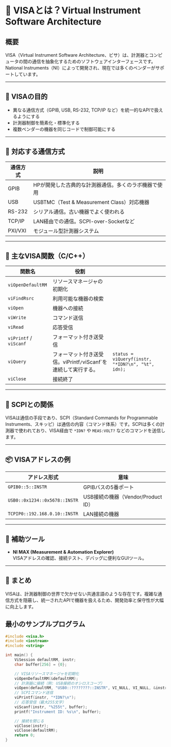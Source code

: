 # 🧪 VISAとは？Virtual Instrument Software Architecture

## 概要

VISA（Virtual Instrument Software Architecture、ビサ）は、計測器とコンピュータの間の通信を抽象化するためのソフトウェアインターフェースです。National Instruments（NI）によって開発され、現在では多くのベンダーがサポートしています。

---

## 🎯 VISAの目的

- 異なる通信方式（GPIB, USB, RS-232, TCP/IP など）を統一的なAPIで扱えるようにする
- 計測器制御を簡素化・標準化する
- 複数ベンダーの機器を同じコードで制御可能にする

---

## 🔌 対応する通信方式

| 通信方式 | 説明 |
|----------|------|
| GPIB     | HPが開発した古典的な計測器通信。多くのラボ機器で使用 |
| USB      | USBTMC（Test & Measurement Class）対応機器 |
| RS-232   | シリアル通信。古い機器でよく使われる |
| TCP/IP   | LAN経由での通信。SCPI-over-Socketなど |
| PXI/VXI  | モジュール型計測器システム |

---

## 🧰 主なVISA関数（C/C++）

| 関数名         | 役割 | |
|----------------|------|-----|
| `viOpenDefaultRM` | リソースマネージャの初期化 | |
| `viFindRsrc`      | 利用可能な機器の検索 | |
| `viOpen`          | 機器への接続 | |
| `viWrite`         | コマンド送信 | |
| `viRead`          | 応答受信 | |
| `viPrintf` / `viScanf` | フォーマット付き送受信 | |
| `viQuery` | フォーマット付き送受信。viPrintf` / `viScanf`を連続して実行する。 | `status = viQueryf(instr, "*IDN?\n", "%t", idn);`|
| `viClose`         | 接続終了 | |

---

## 📄 SCPIとの関係

VISAは通信の手段であり、SCPI（Standard Commands for Programmable Instruments、スキッピ）は通信の内容（コマンド体系）です。SCPIは多くの計測器で使われており、VISA経由で `*IDN?` や `MEAS:VOLT?` などのコマンドを送信します。

---

## 📦 VISAアドレスの例

| アドレス形式 | 意味 |
|--------------|------|
| `GPIB0::5::INSTR` | GPIBバスの5番ポート |
| `USB0::0x1234::0x5678::INSTR` | USB接続の機器（Vendor/Product ID） |
| `TCPIP0::192.168.0.10::INSTR` | LAN接続の機器 |

---

## 🧭 補助ツール

- **NI MAX (Measurement & Automation Explorer)**  
  VISAアドレスの確認、接続テスト、デバッグに便利なGUIツール。

---

## 🧠 まとめ

VISAは、計測器制御の世界で欠かせない共通言語のような存在です。複雑な通信方式を隠蔽し、統一されたAPIで機器を扱えるため、開発効率と保守性が大幅に向上します。

## 最小のサンプルプログラム
```cpp
#include <visa.h>
#include <iostream>
#include <string>

int main() {
    ViSession defaultRM, instr;
    char buffer[256] = {0};

    // VISAリソースマネージャを初期化
    viOpenDefaultRM(&defaultRM);
    // 計測器に接続（例: USB接続のオシロスコープ）
    viOpen(defaultRM, "USB0::????????::INSTR", VI_NULL, VI_NULL, &instr);
    // SCPIコマンド送信
    viPrintf(instr, "*IDN?\n");
    // 応答受信（最大255文字）
    viScanf(instr, "%255t", buffer);
    printf("Instrument ID: %s\n", buffer);

    // 接続を閉じる
    viClose(instr);
    viClose(defaultRM);
    return 0;
}
```
